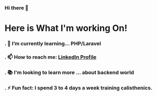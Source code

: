 ### Hi there 👋

<!--
**Abdaljawad-Ayah/Abdaljawad-Ayah** is a ✨ _special_ ✨ repository because its `README.md` (this file) appears on your GitHub profile.

-->
# Here is What I'm working On!

### . 🌱 I’m currently learning... PHP/Laravel
### . 📫 How to reach me: [LinkedIn Profile](https://www.linkedin.com/in/ayah-imad/)
### . 📚 I'm looking to learn more ... about backend world
### . ⚡ Fun fact: I spend 3 to 4 days a week training calisthenics.
